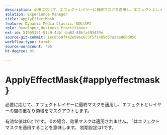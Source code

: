 ```yaml
---
description: 必要に応じて、エフェクトレイヤーに最終マスクを適用し、エフェクトとレイヤーの間の重なり領域をマスクアウトします。
solution: Experience Manager
title: ApplyEffectMask
feature: Dynamic Media Classic、SDK/API
role: Developer,Business Practitioner
exl-id: 51965151-03c9-4dbf-ba03-80bfa495439e
source-git-commit: 1ec8b59f442eb96c6c3f5f1405d57a38a86bd056
workflow-type: tm+mt
source-wordcount: '65'
ht-degree: 0%

---
```


# ApplyEffectMask{#applyeffectmask}

必要に応じて、エフェクトレイヤーに最終マスクを適用し、エフェクトとレイヤーの間の重なり領域をマスクアウトします。

有効な値は0と1です。 0の場合、効果マスクは適用されません。 1はエフェクトマスクを適用することを意味します。 初期設定は1です。
